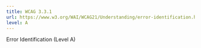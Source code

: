 ```yaml
---
title: WCAG 3.3.1
url: https://www.w3.org/WAI/WCAG21/Understanding/error-identification.html
level: A
---
```

Error Identification (Level A)
